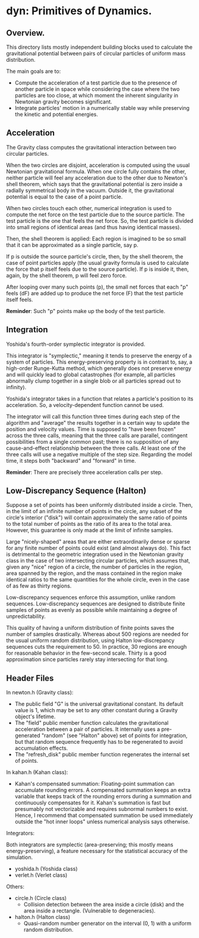 # dyn: Primitives of Dynamics.

## Overview.

This directory lists mostly independent building blocks used to calculate the gravitational potential between pairs of
circular particles of uniform mass distribution.

The main goals are to:

- Compute the acceleration of a test particle due to the presence of another particle in space while considering the
  case where the two particles are too close, at which moment the inherent singularity in Newtonian gravity becomes
  significant.
- Integrate particles' motion in a numerically stable way while preserving the kinetic and potential energies.

## Acceleration

The Gravity class computes the gravitational interaction between two circular particles.

When the two circles are disjoint, acceleration is computed using the usual Newtonian gravitational formula. When one
circle fully contains the other, neither particle will feel any acceleration due to the other due to Newton's shell
theorem, which says that the gravitational potential is zero inside a radially symmetrical body in the vacuum. Outside
it, the gravitational potential is equal to the case of a point particle.

When two circles touch each other, numerical integration is used to compute the net force on the test particle due to
the source particle. The test particle is the one that feels the net force. So, the test particle is divided into small
regions of identical areas (and thus having identical masses).

Then, the shell theorem is applied: Each region is imagined to be so small that it can be approximated as a single
particle, say p.

If p is outside the source particle's circle, then, by the shell theorem, the case of point particles apply (the usual
gravity formula is used to calculate the force that p itself feels due to the source particle). If p is inside it, then,
again, by the shell theorem, p will feel zero force.

After looping over many such points (p), the small net forces that each "p" feels (dF) are added up to produce the net
force (F) that the test particle itself feels.

**Reminder**: Such "p" points make up the body of the test particle.

## Integration

Yoshida's fourth-order symplectic integrator is provided.

This integrator is "symplectic," meaning it tends to preserve the energy of a system of particles. This
energy-preserving property is in contrast to, say, a high-order Runge-Kutta method, which generally does not preserve
energy and will quickly lead to global catastrophes (for example, all particles abnormally clump together in a single
blob or all particles spread out to infinity).

Yoshida's integrator takes in a function that relates a particle's position to its acceleration. So, a
velocity-dependent function cannot be used.

The integrator will call this function three times during each step of the algorithm and "average" the results together
in a certain way to update the position and velocity values. Time is supposed to "have been frozen" across the three
calls, meaning that the three calls are parallel, contingent possibilities from a single common past; there is no
supposition of any cause-and-effect relationship between the three calls. At least one of the three calls will use a
negative multiple of the step size. Regarding the model time, it steps both "backward" and "forward" in time.

**Reminder**: There are precisely three acceleration calls per step.

## Low-Discrepancy Sequence (Halton)

Suppose a set of points has been uniformly distributed inside a circle. Then, in the limit of an infinite number of
points in the circle, any subset of the circle's interior ("disk") will contain approximately the same ratio of points
to the total number of points as the ratio of its area to the total area. However, this guarantee is only made at the
limit of infinite samples.

Large "nicely-shaped" areas that are either extraordinarily dense or sparse for any finite number of points could
exist (and almost always do). This fact is detrimental to the geometric integration used in the Newtonian gravity class
in the case of two intersecting circular particles, which assumes that, given any "nice" region of a circle, the number
of particles in the region, area spanned by the region, and the mass contained in the region make identical ratios to
the same quantities for the whole circle, even in the case of as few as thirty regions.

Low-discrepancy sequences enforce this assumption, unlike random sequences. Low-discrepancy sequences are designed to
distribute finite samples of points as evenly as possible while maintaining a degree of unpredictability.

This quality of having a uniform distribution of finite points saves the number of samples drastically. Whereas about
500 regions are needed for the usual uniform random distribution, using Halton low-discrepancy sequences cuts the
requirement to 50. In practice, 30 regions are enough for reasonable behavior in the few-second scale. Thirty is a good
approximation since particles rarely stay intersecting for that long.

## Header Files

In newton.h (Gravity class):

- The public field "G" is the universal gravitational constant. Its default value is 1, which may be set to any other
  constant during a Gravity object's lifetime.
- The "field" public member function calculates the gravitational acceleration between a pair of particles. It
  internally uses a pre-generated "random" (see "Halton" above) set of points for integration, but that random sequence
  frequently has to be regenerated to avoid accumulation effects.
- The "refresh_disk" public member function regenerates the internal set of points.

In kahan.h (Kahan class):

- Kahan's compensated summation: Floating-point summation can accumulate rounding errors. A compensated summation keeps
  an extra variable that keeps track of the rounding errors during a summation and continuously compensates for it.
  Kahan's summation is fast but presumably not vectorizable and requires subnormal numbers to exist. Hence, I recommend
  that compensated summation be used immediately outside the "hot inner loops" unless numerical analysis says otherwise.

Integrators:

Both integrators are symplectic (area-preserving; this mostly means energy-preserving), a feature necessary for the
statistical accuracy of the simulation.

- yoshida.h (Yoshida class)
- verlet.h (Verlet class)

Others:

- circle.h (Circle class)
    - Collision detection between the area inside a circle (disk) and the area inside a rectangle. (Vulnerable to
      degeneracies).
- halton.h (Halton class)
    - Quasi-random number generator on the interval (0, 1) with a uniform random distribution.
